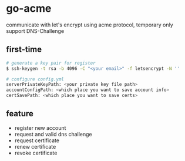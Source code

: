# go-acme

communicate with let's encrypt using acme protocol, temporary only support DNS-Challenge

## first-time

```bash
# generate a key pair for register
$ ssh-keygen -t rsa -b 4096 -C "<your email>" -f letsencrypt -N ''

# configure config.yml
serverPrivateKeyPath: <your private key file path>
accountConfigPath: <which place you want to save account info>
certSavePath: <which place you want to save certs>
```

## feature
- register new account
- request and valid dns challenge
- request certificate
- renew certificate
- revoke certificate

